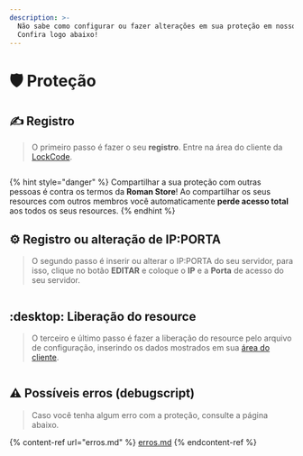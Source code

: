 ```yaml
---
description: >-
  Não sabe como configurar ou fazer alterações em sua proteção em nosso website?
  Confira logo abaixo!
---
```


# 🛡 Proteção

## ✍ Registro

> O primeiro passo é fazer o seu **registro**. Entre na área do cliente da [LockCode](https://financeiro.lockcode.com.br/).

<figure><img src="../../.gitbook/assets/Meu Vídeo.gif" alt=""><figcaption></figcaption></figure>

{% hint style="danger" %}
Compartilhar a sua proteção com outras pessoas é contra os termos da **Roman Store**! Ao compartilhar os seus resources com outros membros você automaticamente **perde acesso total** aos todos os seus resources.
{% endhint %}

## :gear: Registro ou alteração de IP:PORTA

> O segundo passo é inserir ou alterar o IP:PORTA do seu servidor, para isso, clique no botão **EDITAR** e coloque o **IP** e a **Porta** de acesso do seu servidor.

<figure><img src="../../.gitbook/assets/Meu Vídeo1 (1).gif" alt=""><figcaption></figcaption></figure>

## :desktop: Liberação do resource

> O terceiro e último passo é fazer a liberação do resource pelo arquivo de configuração, inserindo os dados mostrados em sua [área do cliente](https://financeiro.lockcode.com.br/).

<figure><img src="../../.gitbook/assets/Meu Vídeo1 (2).gif" alt=""><figcaption></figcaption></figure>

## :warning: Possíveis erros (debugscript)

> Caso você tenha algum erro com a proteção, consulte a página abaixo.&#x20;

{% content-ref url="erros.md" %}
[erros.md](erros.md)
{% endcontent-ref %}
